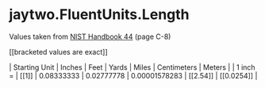 # jaytwo.FluentUnits.Length

Values taken from [NIST Handbook 44](https://nvlpubs.nist.gov/nistpubs/hb/2019/NIST.HB.44-2019.pdf) (page C-8)

[[bracketed values are exact]]

| Starting Unit | Inches    | Feet       | Yards      | Miles         | Centimeters | Meters     |
| 1 inch =      | [[1]]     | 0.08333333 | 0.02777778 | 0.00001578283 | [[2.54]]    | [[0.0254]] |
